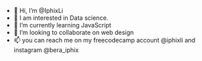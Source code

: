 - 👋 Hi, I’m @IphixLi
- 👀 I am interested in Data science.
- 🌱 I’m currently learning JavaScript
- 💞️ I’m looking to collaborate on web design
- 📫 you can reach me on my freecodecamp account @iphixli and instagram @bera_iphix

<!---
IphixLi/IphixLi is a ✨ special ✨ repository because its `README.md` (this file) appears on your GitHub profile.
You can click the Preview link to take a look at your changes.
--->
